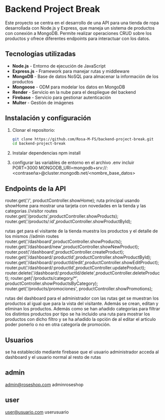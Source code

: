 # Backend Project Break

Este proyecto se centra en el desarrollo de una API para una tienda de ropa desarrollada con Node.js y Express, que maneja un sistema de productos con conexión a MongoDB. Permite realizar operaciones CRUD sobre los productos y ofrece diferentes endpoints para interactuar con los datos.

## Tecnologías utilizadas

- **Node.js** - Entorno de ejecución de JavaScript
- **Express.js** - Framework para manejar rutas y middleware
- **MongoDB** - Base de datos NoSQL para almacenar la información de los productos
- **Mongoose** - ODM para modelar los datos en MongoDB
- **Render** - Servicio en la nube para el despliegue del backend
- **Firebase** - Servicio para gestionar autenticación
- **Multer** - Gestión de imágenes

## Instalación y configuración

1. Clonar el repositorio:
   ```bash
   git clone https://github.com/Rosa-M-FS/backend-project-break.git
   cd backend-project-break

2. Instalar dependencias
npm install

3. configurar las variables de entorno en el archivo .env incluir 
PORT=3000
MONGODB_URI=mongodb+srv://<usuario>:<contraseña>@cluster.mongodb.net/<nombre_base_datos>

## Endpoints de la API
router.get('/', productController.showHome); 
ruta principal usando showHome para mostrar una tarjeta con novedades en la tienda y las categorias 
//visitor routes
router.get('/products',productController.showProducts);
router.get('/products/:id',productController.showProductById);

rutas get para el visitante de la tienda muestra los productos y el detalle de los mismos
//admin routes
router.get('/dashboard',productController.showProducts);
router.get('/dashboard/new',productController.showNewProduct);
router.post('/dashboard',productController.createProduct);
router.get('/dashboard/:productId',productController.showProductById);
router.get('/dashboard/:productId/edit',productController.showEditProduct);
router.put('/dashboard/:productId',productController.updateProduct);
router.delete('/dashboard/:productId/delete',productController.deleteProduct);
router.get('/products/category/*', productController.showProductsByCategory);
router.get('/products/promociones', productController.showPromotions);

rutas del dashboard para el administrador con las rutas get se muestran los productos al igual que para la vista del visitante. Además se crean, editan y eliminan los productos. Además como se han añadido categorias para filtrar los distintos productos por tipo se ha incluido una ruta para mostrar los productos con dicho filtro y se ha añadido la opción de al editar el articulo poder ponerlo o no en otra categoría de promoción. 

## Usuarios
se ha establecido mediante firebase que el usuario administrador acceda al dashboard y el usuario normal al resto de rutas

## admin 
admin@roseshop.com
adminroseshop

## user 
user@usuario.com
userusuario



